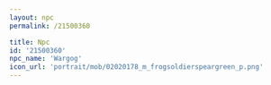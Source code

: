 ```yaml
---
layout: npc
permalink: /21500360

title: Npc
id: '21500360'
npc_name: 'Wargog'
icon_url: 'portrait/mob/02020178_m_frogsoldierspeargreen_p.png'
---
```

